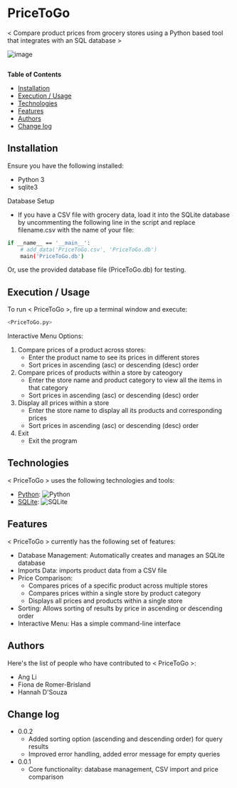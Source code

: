 # PriceToGo


< Compare product prices from grocery stores using a Python based tool that integrates with an SQL database >

![image](https://github.com/user-attachments/assets/3173fe45-584e-4624-aac9-ad9d85064a39)


![]()

**Table of Contents**

- [Installation](#installation)
- [Execution / Usage](#execution--usage)
- [Technologies](#technologies)
- [Features](#features)
- [Authors](#author)
- [Change log](#change-log)

## Installation

Ensure you have the following installed:
- Python 3
- sqlite3

Database Setup
- If you have a CSV file with grocery data, load it into the SQLite database by uncommenting the following line in the script and replace filename.csv with the name of your file:

```sh
if __name__ == '__main__':
    # add_data('PriceToGo.csv', 'PriceToGo.db')
    main('PriceToGo.db')
```

Or, use the provided database file (PriceToGo.db) for testing.


## Execution / Usage

To run < PriceToGo >, fire up a terminal window and execute:

```sh
<PriceToGo.py>
```

Interactive Menu Options:
1. Compare prices of a product across stores:
    - Enter the product name to see its prices in different stores
    - Sort prices in ascending (asc) or descending (desc) order
2. Compare prices of products within a store by cateogory
    - Enter the store name and product category to view all the items in that category
    - Sort prices in ascending (asc) or descending (desc) order
3. Display all prices within a store
    - Enter the store name to display all its products and corresponding prices
    - Sort prices in ascending (asc) or descending (desc) order
4. Exit
    - Exit the program

## Technologies

< PriceToGo > uses the following technologies and tools:

- [Python](https://www.python.org/): ![Python](https://img.shields.io/badge/python-3670A0?style=for-the-badge&logo=python&logoColor=ffdd54)
- [SQLite](https://sqlite.org/): ![SQLite](https://img.shields.io/badge/sqlite-%2307405e.svg?style=for-the-badge&logo=sqlite&logoColor=white)

## Features

< PriceToGo > currently has the following set of features:

- Database Management: Automatically creates and manages an SQLite database
- Imports Data: imports product data from a CSV file
- Price Comparison:
  - Compares prices of a specific product across multiple stores
  - Compares prices within a single store by product category
  - Displays all prices and products within a single store
- Sorting: Allows sorting of results by price in ascending or descending order
- Interactive Menu: Has a simple command-line interface


## Authors

Here's the list of people who have contributed to < PriceToGo >:

- Ang Li 
- Fiona de Romer-Brisland 
- Hannah D'Souza


## Change log

- 0.0.2
    - Added sorting option (ascending and descending order) for query results
    - Improved error handling, added error message for empty queries
- 0.0.1
    - Core functionality: database management, CSV import and price comparison
